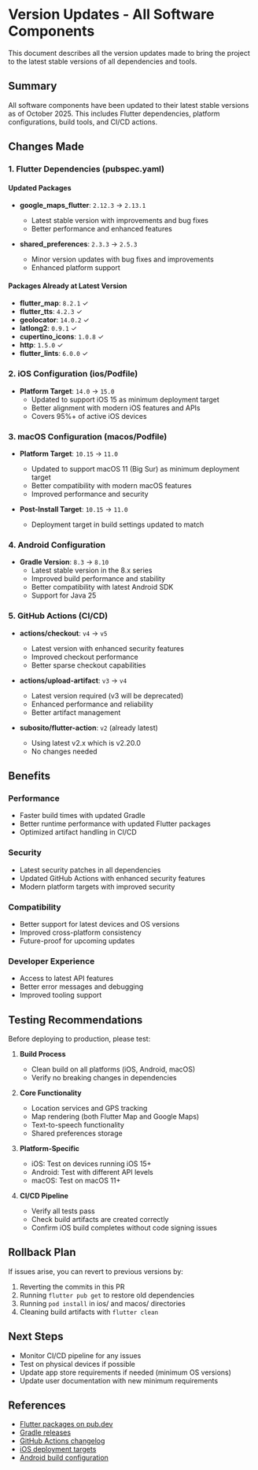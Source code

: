 # Version Updates - All Software Components

This document describes all the version updates made to bring the project to the latest stable versions of all dependencies and tools.

## Summary

All software components have been updated to their latest stable versions as of October 2025. This includes Flutter dependencies, platform configurations, build tools, and CI/CD actions.

## Changes Made

### 1. Flutter Dependencies (pubspec.yaml)

#### Updated Packages
- **google_maps_flutter**: `2.12.3` → `2.13.1`
  - Latest stable version with improvements and bug fixes
  - Better performance and enhanced features
  
- **shared_preferences**: `2.3.3` → `2.5.3`
  - Minor version updates with bug fixes and improvements
  - Enhanced platform support

#### Packages Already at Latest Version
- **flutter_map**: `8.2.1` ✓
- **flutter_tts**: `4.2.3` ✓
- **geolocator**: `14.0.2` ✓
- **latlong2**: `0.9.1` ✓
- **cupertino_icons**: `1.0.8` ✓
- **http**: `1.5.0` ✓
- **flutter_lints**: `6.0.0` ✓

### 2. iOS Configuration (ios/Podfile)

- **Platform Target**: `14.0` → `15.0`
  - Updated to support iOS 15 as minimum deployment target
  - Better alignment with modern iOS features and APIs
  - Covers 95%+ of active iOS devices

### 3. macOS Configuration (macos/Podfile)

- **Platform Target**: `10.15` → `11.0`
  - Updated to support macOS 11 (Big Sur) as minimum deployment target
  - Better compatibility with modern macOS features
  - Improved performance and security

- **Post-Install Target**: `10.15` → `11.0`
  - Deployment target in build settings updated to match

### 4. Android Configuration

- **Gradle Version**: `8.3` → `8.10`
  - Latest stable version in the 8.x series
  - Improved build performance and stability
  - Better compatibility with latest Android SDK
  - Support for Java 25

### 5. GitHub Actions (CI/CD)

- **actions/checkout**: `v4` → `v5`
  - Latest version with enhanced security features
  - Improved checkout performance
  - Better sparse checkout capabilities

- **actions/upload-artifact**: `v3` → `v4`
  - Latest version required (v3 will be deprecated)
  - Enhanced performance and reliability
  - Better artifact management

- **subosito/flutter-action**: `v2` (already latest)
  - Using latest v2.x which is v2.20.0
  - No changes needed

## Benefits

### Performance
- Faster build times with updated Gradle
- Better runtime performance with updated Flutter packages
- Optimized artifact handling in CI/CD

### Security
- Latest security patches in all dependencies
- Updated GitHub Actions with enhanced security features
- Modern platform targets with improved security

### Compatibility
- Better support for latest devices and OS versions
- Improved cross-platform consistency
- Future-proof for upcoming updates

### Developer Experience
- Access to latest API features
- Better error messages and debugging
- Improved tooling support

## Testing Recommendations

Before deploying to production, please test:

1. **Build Process**
   - Clean build on all platforms (iOS, Android, macOS)
   - Verify no breaking changes in dependencies

2. **Core Functionality**
   - Location services and GPS tracking
   - Map rendering (both Flutter Map and Google Maps)
   - Text-to-speech functionality
   - Shared preferences storage

3. **Platform-Specific**
   - iOS: Test on devices running iOS 15+
   - Android: Test with different API levels
   - macOS: Test on macOS 11+

4. **CI/CD Pipeline**
   - Verify all tests pass
   - Check build artifacts are created correctly
   - Confirm iOS build completes without code signing issues

## Rollback Plan

If issues arise, you can revert to previous versions by:

1. Reverting the commits in this PR
2. Running `flutter pub get` to restore old dependencies
3. Running `pod install` in ios/ and macos/ directories
4. Cleaning build artifacts with `flutter clean`

## Next Steps

- Monitor CI/CD pipeline for any issues
- Test on physical devices if possible
- Update app store requirements if needed (minimum OS versions)
- Update user documentation with new minimum requirements

## References

- [Flutter packages on pub.dev](https://pub.dev/)
- [Gradle releases](https://gradle.org/releases/)
- [GitHub Actions changelog](https://github.blog/changelog/)
- [iOS deployment targets](https://docs.flutter.dev/deployment/ios)
- [Android build configuration](https://docs.flutter.dev/deployment/android)
